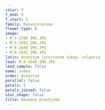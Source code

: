 ```yaml
---
color: Y
f_end: 9
f_start: 6
family: Ranunculaceae
flower_type: B
image:
- M_5-2590_IMG.JPG
- M_5-2591_IMG.JPG
- M_6-2640_IMG.JPG
- M_6-2641_IMG.JPG
latin: Aconitum lycoctonum subsp. vulparia
lead: M_6-2640_IMG.JPG
lead_sample: false
name: index
order: Aconitum
parallel: false
petals: 5
petals_joined: false
star_shape: false
title: Navadna preobjeda
---
```


